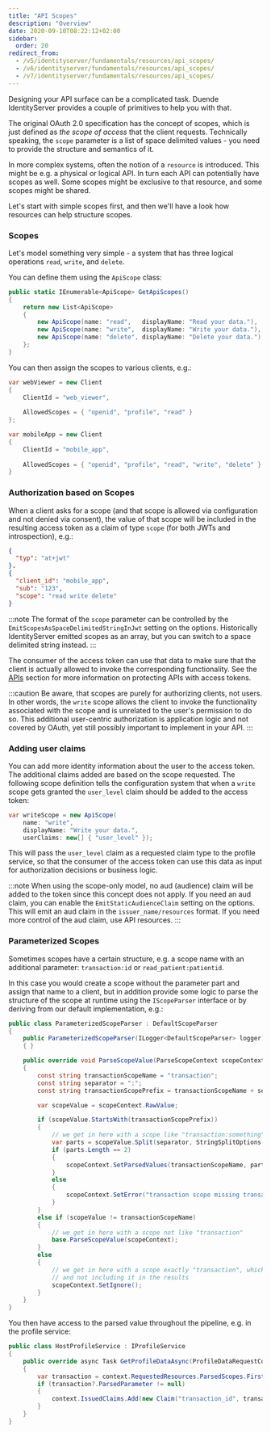 ```yaml
---
title: "API Scopes"
description: "Overview"
date: 2020-09-10T08:22:12+02:00
sidebar:
  order: 20
redirect_from:
  - /v5/identityserver/fundamentals/resources/api_scopes/
  - /v6/identityserver/fundamentals/resources/api_scopes/
  - /v7/identityserver/fundamentals/resources/api_scopes/
---
```


Designing your API surface can be a complicated task. Duende IdentityServer provides a couple of primitives to help you
with that.

The original OAuth 2.0 specification has the concept of scopes, which is just defined as *the scope of access* that the
client requests.
Technically speaking, the `scope` parameter is a list of space delimited values - you need to provide the structure and
semantics of it.

In more complex systems, often the notion of a `resource` is introduced. This might be e.g. a physical or logical API.
In turn each API can potentially have scopes as well. Some scopes might be exclusive to that resource, and some scopes
might be shared.

Let's start with simple scopes first, and then we'll have a look how resources can help structure scopes.

### Scopes

Let's model something very simple - a system that has three logical operations `read`, `write`, and `delete`.

You can define them using the `ApiScope` class:

```cs
public static IEnumerable<ApiScope> GetApiScopes()
{
    return new List<ApiScope>
    {
        new ApiScope(name: "read",   displayName: "Read your data."),
        new ApiScope(name: "write",  displayName: "Write your data."),
        new ApiScope(name: "delete", displayName: "Delete your data.")
    };
}
```

You can then assign the scopes to various clients, e.g.:

```cs
var webViewer = new Client
{
    ClientId = "web_viewer",
    
    AllowedScopes = { "openid", "profile", "read" }
};

var mobileApp = new Client
{
    ClientId = "mobile_app",
    
    AllowedScopes = { "openid", "profile", "read", "write", "delete" }
}
```

### Authorization based on Scopes

When a client asks for a scope (and that scope is allowed via configuration and not denied via consent),
the value of that scope will be included in the resulting access token as a claim of type `scope` (for both JWTs and
introspection), e.g.:

```json
{
  "typ": "at+jwt"
}.
{
  "client_id": "mobile_app",
  "sub": "123",
  "scope": "read write delete"
}
```

:::note
The format of the `scope` parameter can be controlled by the `EmitScopesAsSpaceDelimitedStringInJwt` setting on the
options.
Historically IdentityServer emitted scopes as an array, but you can switch to a space delimited string instead.
:::

The consumer of the access token can use that data to make sure that the client is actually allowed to invoke the
corresponding functionality. See the [APIs](/identityserver/v7/apis) section for more information on protecting APIs
with access tokens.

:::caution
Be aware, that scopes are purely for authorizing clients, not users. In other words, the `write` scope allows the client
to invoke the functionality associated with the scope and is unrelated to the user's permission to do so. This
additional user-centric authorization is application logic and not covered by OAuth, yet still possibly important to
implement in your API.
:::

### Adding user claims

You can add more identity information about the user to the access token.
The additional claims added are based on the scope requested.
The following scope definition tells the configuration system that when a `write` scope gets granted the `user_level`
claim should be added to the access token:

```cs
var writeScope = new ApiScope(
    name: "write",
    displayName: "Write your data.",
    userClaims: new[] { "user_level" });
```

This will pass the `user_level` claim as a requested claim type to the profile service,
so that the consumer of the access token can use this data as input for authorization decisions or business logic.

:::note
When using the scope-only model, no aud (audience) claim will be added to the token since this concept does not apply.
If you need an aud claim, you can enable the `EmitStaticAudienceClaim` setting on the options. This will emit an aud
claim in the `issuer_name/resources` format. If you need more control of the aud claim, use API resources.
:::

### Parameterized Scopes

Sometimes scopes have a certain structure, e.g. a scope name with an additional parameter: `transaction:id` or
`read_patient:patientid`.

In this case you would create a scope without the parameter part and assign that name to a client, but in addition
provide some logic to parse the structure
of the scope at runtime using the `IScopeParser` interface or by deriving from our default implementation, e.g.:

```cs
public class ParameterizedScopeParser : DefaultScopeParser
{
    public ParameterizedScopeParser(ILogger<DefaultScopeParser> logger) : base(logger)
    { }

    public override void ParseScopeValue(ParseScopeContext scopeContext)
    {
        const string transactionScopeName = "transaction";
        const string separator = ":";
        const string transactionScopePrefix = transactionScopeName + separator;

        var scopeValue = scopeContext.RawValue;

        if (scopeValue.StartsWith(transactionScopePrefix))
        {
            // we get in here with a scope like "transaction:something"
            var parts = scopeValue.Split(separator, StringSplitOptions.RemoveEmptyEntries);
            if (parts.Length == 2)
            {
                scopeContext.SetParsedValues(transactionScopeName, parts[1]);
            }
            else
            {
                scopeContext.SetError("transaction scope missing transaction parameter value");
            }
        }
        else if (scopeValue != transactionScopeName)
        {
            // we get in here with a scope not like "transaction"
            base.ParseScopeValue(scopeContext);
        }
        else
        {
            // we get in here with a scope exactly "transaction", which is to say we're ignoring it 
            // and not including it in the results
            scopeContext.SetIgnore();
        }
    }
}
```

You then have access to the parsed value throughout the pipeline, e.g. in the profile service:

```cs
public class HostProfileService : IProfileService
{
    public override async Task GetProfileDataAsync(ProfileDataRequestContext context)
    {
        var transaction = context.RequestedResources.ParsedScopes.FirstOrDefault(x => x.ParsedName == "transaction");
        if (transaction?.ParsedParameter != null)
        {
            context.IssuedClaims.Add(new Claim("transaction_id", transaction.ParsedParameter));
        }
    }
}
```